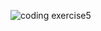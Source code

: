 ![coding exercise5](https://github.com/user-attachments/assets/7ab65fab-ccb3-4c7c-9703-566c70a51527)


